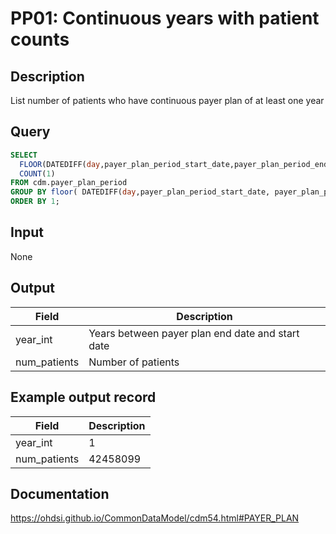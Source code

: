 <!---
Group:payer plan
Name:PP01 Continuous years with patient counts
Author: Alberto Labarga
CDM Version: 5.4
-->

# PP01: Continuous years with patient counts

## Description
List number of patients who have continuous payer plan of at least one year

## Query
```sql
SELECT
  FLOOR(DATEDIFF(day,payer_plan_period_start_date,payer_plan_period_end_date)/365) AS year_int,
  COUNT(1)                                                                         AS num_patients
FROM cdm.payer_plan_period
GROUP BY floor( DATEDIFF(day,payer_plan_period_start_date, payer_plan_period_end_date) /365)
ORDER BY 1;
```

## Input

None

## Output

|  Field |  Description |
| --- | --- |
| year_int | Years between payer plan end date and start date |
| num_patients | Number of patients |

## Example output record

| Field |  Description |
| --- | --- |
| year_int |  1 |
| num_patients |  42458099 |

## Documentation
https://ohdsi.github.io/CommonDataModel/cdm54.html#PAYER_PLAN
